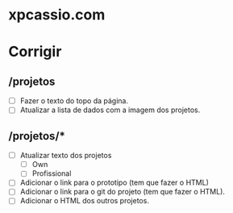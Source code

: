 # xpcassio.com


# Corrigir
## /projetos

- [ ] Fazer o texto do topo da página.
- [ ] Atualizar a lista de dados com a imagem dos projetos.

## /projetos/*

- [ ] Atualizar texto dos projetos
	- [ ] Own
	- [ ] Profissional
- [ ] Adicionar o link para o prototipo (tem que fazer o HTML)
- [ ] Adicionar o link para o git do projeto (tem que fazer o HTML).
- [ ] Adicionar o HTML dos outros projetos.